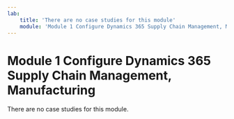 ```yaml
---
lab:
    title: 'There are no case studies for this module'
    module: 'Module 1 Configure Dynamics 365 Supply Chain Management, Manufacturing'
---
```


Module 1 Configure Dynamics 365 Supply Chain Management, Manufacturing
======================================================================

There are no case studies for this module.
